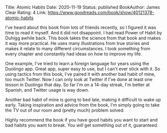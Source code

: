 Title: Atomic Habits
Date: 2020-11-19
Status: published
BookAuthor: James Clear
Rating: 4
Link: https://www.goodreads.com/book/show/40121378-atomic-habits

I've heard about this book from lots of friends recently, so I figured it was time to read it myself. And it did not disappoint. I had read Power of Habit by Duhigg awhile back. This book takes the science from that book and makes it way more practical. He uses many illustrations from true stories and makes it relate to many different circumstances. I took something from every chapter and constantly had ideas on how to improve my life.

One example, I've tried to learn a foreign language for years using the Duolingo app. Great app, super easy to use, but I can't ever stick with it. So using tactics from this book, I've paired it with another bad habit of mine, too much Twitter. Now I can only look at Twitter if I've done at least one lesson in Duolingo that day. So far I'm on a 14-day streak, I'm better at Spanish, and Twitter usage is way down.

Another bad habit of mine is going to bed late, making it difficult to wake up early. Taking inspiration and advice from the book, I'm simply going to take the TV out of our room and (pretty much) problem solved.

Highly recommend the book if you have good habits you want to start and bad habits you want to break. You _will_ get something out of it, guaranteed.
